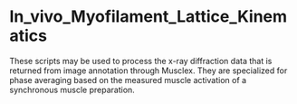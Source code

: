 # In_vivo_Myofilament_Lattice_Kinematics
These scripts may be used to process the x-ray diffraction data that is returned from image annotation through Musclex. They are specialized for phase averaging based on the measured muscle activation of a synchronous muscle preparation.  
